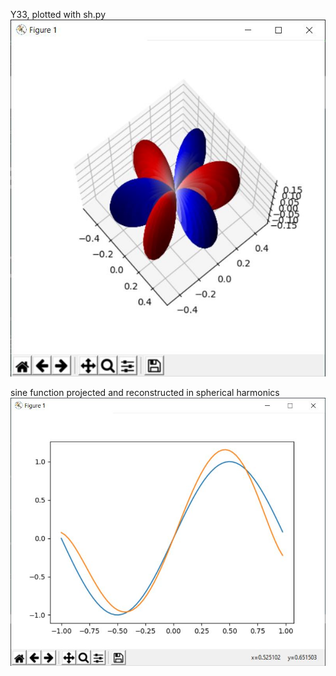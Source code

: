 Y33, plotted with sh.py <br>
![alt text](https://github.com/dong-zhan/calculus/blob/main/spherical_harmonics/y33.JPG)  <br>

sine function projected and reconstructed in spherical harmonics  <br>
![alt text](https://github.com/dong-zhan/calculus/blob/main/spherical_harmonics/band3%20projection%20and%20reconstruction%20sin.JPG)  <br>
